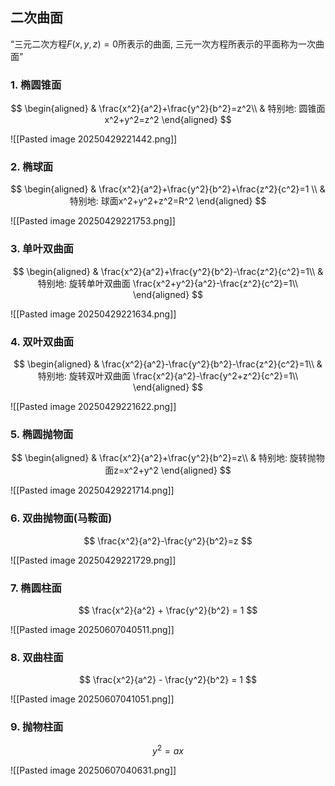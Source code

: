 ## 二次曲面

<q>三元二次方程$F(x, y, z)=0$所表示的曲面, 三元一次方程所表示的平面称为一次曲面</q>

### 1. 椭圆锥面

$$
\begin{aligned}
	& \frac{x^2}{a^2}+\frac{y^2}{b^2}=z^2\\
	& 特别地: 圆锥面x^2+y^2=z^2
\end{aligned}
$$

![[Pasted image 20250429221442.png]]

### 2. 椭球面

$$
\begin{aligned}
	& \frac{x^2}{a^2}+\frac{y^2}{b^2}+\frac{z^2}{c^2}=1 \\
	& 特别地: 球面x^2+y^2+z^2=R^2
\end{aligned}
$$

![[Pasted image 20250429221753.png]]

### 3. 单叶双曲面

$$
\begin{aligned}
	& \frac{x^2}{a^2}+\frac{y^2}{b^2}-\frac{z^2}{c^2}=1\\
	& 特别地: 旋转单叶双曲面 \frac{x^2+y^2}{a^2}-\frac{z^2}{c^2}=1\\
\end{aligned}
$$

![[Pasted image 20250429221634.png]]

### 4. 双叶双曲面

$$
\begin{aligned}
	& \frac{x^2}{a^2}-\frac{y^2}{b^2}-\frac{z^2}{c^2}=1\\
	& 特别地: 旋转双叶双曲面 \frac{x^2}{a^2}-\frac{y^2+z^2}{c^2}=1\\
\end{aligned}
$$

![[Pasted image 20250429221622.png]]

### 5. 椭圆抛物面

$$
\begin{aligned}
	& \frac{x^2}{a^2}+\frac{y^2}{b^2}=z\\
	& 特别地: 旋转抛物面z=x^2+y^2
\end{aligned}
$$

![[Pasted image 20250429221714.png]]

### 6. 双曲抛物面(马鞍面)

$$
\frac{x^2}{a^2}-\frac{y^2}{b^2}=z
$$

![[Pasted image 20250429221729.png]]

### 7. 椭圆柱面

$$
\frac{x^2}{a^2} + \frac{y^2}{b^2} = 1
$$

![[Pasted image 20250607040511.png]]

### 8. 双曲柱面

$$
\frac{x^2}{a^2} - \frac{y^2}{b^2} = 1
$$

![[Pasted image 20250607041051.png]]

### 9. 抛物柱面

$$
y^2= a x
$$

![[Pasted image 20250607040631.png]]
